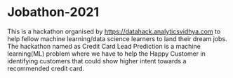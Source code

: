# Jobathon-2021
This is a hackathon organised by https://datahack.analyticsvidhya.com to help fellow machine learning/data science learners to land their dream jobs. 
The hackathon named as Credit Card Lead Prediction is a machine learning(ML) problem where we have to help the Happy Customer in identifying customers that could show higher intent towards a recommended credit card.
